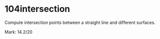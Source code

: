 # 104intersection
Compute intersection points between a straight line and different surfaces.

Mark: 14.2/20
